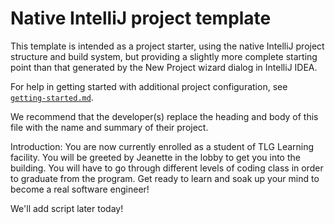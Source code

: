 # Native IntelliJ project template

This template is intended as a project starter, using the native IntelliJ project structure and build system, but providing a slightly more complete starting point than that generated by the New Project wizard dialog in IntelliJ IDEA.

For help in getting started with additional project configuration, see [`getting-started.md`](getting-started.md).

We recommend that the developer(s) replace the heading and body of this file with the name and summary of their project.

Introduction: You are now currently enrolled as a student of TLG Learning facility. You will be greeted by Jeanette in the lobby to get you into the building. You will have to go through different levels of coding class in order to graduate from the program. Get ready to learn and soak up your mind to become a real software engineer!

We'll add script later today!
